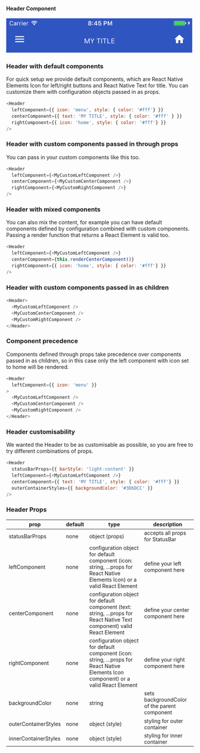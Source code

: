 #### Header Component

<img src="../../docs/images/header.png" width="500" >

### Header with default components

For quick setup we provide default components, which are React Native Elements Icon for left/right buttons and React Native Text for title. You can customize them with configuration objects passed in as props.

```js
<Header
  leftComponent={{ icon: 'menu', style: { color: '#fff'} }}
  centerComponent={{ text: 'MY TITLE', style: { color: '#fff' } }} 
  rightComponent={{ icon: 'home', style: { color: '#fff'} }}
/>
```

### Header with custom components passed in through props

You can pass in your custom components like this too.

```js
<Header
  leftComponent={<MyCustomLeftComponent />}
  centerComponent={<MyCustomCenterComponent />} 
  rightComponent={<MyCustomRightComponent />}
/>
```

### Header with mixed components

You can also mix the content, for example you can have default components defined by configuration combined with custom components. Passing a render function that returns a React Element is valid too.

```js
<Header
  leftComponent={<MyCustomLeftComponent />}
  centerComponent={this.renderCenterComponent()} 
  rightComponent={{ icon: 'home', style: { color: '#fff'} }}
/>
```

### Header with custom components passed in as children

```js
<Header>
  <MyCustomLeftComponent />
  <MyCustomCenterComponent />
  <MyCustomRightComponent />
</Header>
```

### Component precedence

Components defined through props take precedence over components passed in as children, so in this case only the left component with icon set to home will be rendered.

```js
<Header
  leftComponent={{ icon: 'menu' }}
>
  <MyCustomLeftComponent />
  <MyCustomCenterComponent />
  <MyCustomRightComponent />
</Header>
```

### Header customisability

We wanted the Header to be as customisable as possible, so you are free to try different combinations of props.

```js
<Header
  statusBarProps={{ barStyle: 'light-content' }}
  leftComponent={<MyCustomLeftComponent />}
  centerComponent={{ text: 'MY TITLE', style: { color: '#fff'} }}
  outerContainerStyles={{ backgroundColor: '#3D6DCC' }}
/>
```

### Header Props

| prop | default | type | description |
| ---- | ---- | ----| ---- |
| statusBarProps | none | object (props) | accepts all props for StatusBar |
| leftComponent | none | configuration object for default component (icon: string, ...props for React Native Elements Icon) or a valid React Element | define your left component here |
| centerComponent | none | configuration object for default component (text: string, ...props for React Native Text component) valid React Element | define your center component here |
| rightComponent | none | configuration object for default component (icon: string, ...props for React Native Elements Icon component) or a valid React Element | define your right component here |
| backgroundColor | none | string | sets backgroundColor of the parent component |
| outerContainerStyles | none | object (style) | styling for outer container |
| innerContainerStyles | none | object (style) | styling for inner container |
